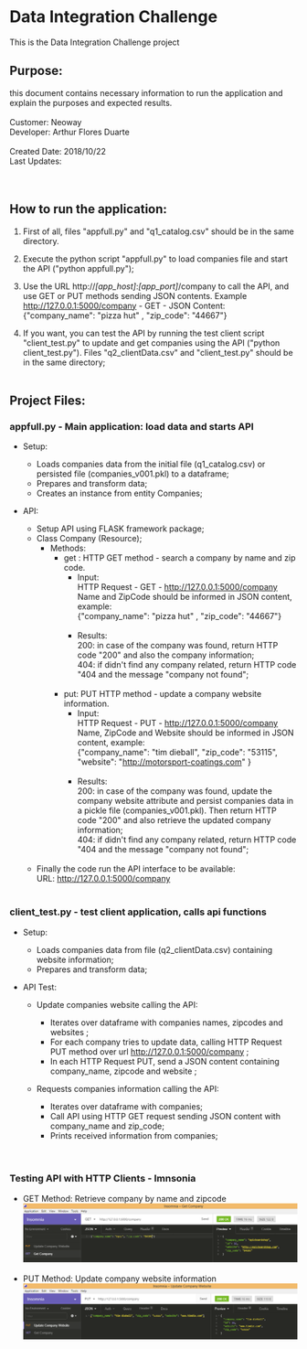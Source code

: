# Data Integration Challenge
This is the Data Integration Challenge project<br />

## Purpose: 
  this document contains necessary information to run the application and explain the purposes and expected results.<br />
<br />
Customer: Neoway <br />
Developer: Arthur Flores Duarte <br />
<br />
Created Date: 2018/10/22 <br />
Last Updates:  <br />
<br /><br />

## How to run the application:
  1. First of all, files "appfull.py" and "q1_catalog.csv" should be in the same directory.<br />
  
  2. Execute the python script "appfull.py" to load companies file and start the API ("python appfull.py"); <br />
  
  3. Use the URL http://*[app_host]*:*[app_port]*/company to call the API, and use GET or PUT methods sending JSON contents. Example http://127.0.0.1:5000/company - GET - JSON Content: {"company_name": "pizza hut" , "zip_code": "44667"} <br />
  
  4. If you want, you can test the API by running the test client script "client_test.py" to update and get companies using the API ("python client_test.py"). Files "q2_clientData.csv" and "client_test.py" should be in the same directory;
<br /><br />

## Project Files:
  ###  appfull.py - Main application: load data and starts API
- Setup: 
  - Loads companies data from the initial file (q1_catalog.csv) or persisted file (companies_v001.pkl) to a dataframe;
  - Prepares and transform data;<br />
  - Creates an instance from entity Companies;

- API:
  - Setup API using FLASK framework package;
  - Class Company (Resource);
    - Methods:
      - get : HTTP GET method - search a company by name and zip code.
        - Input: <br />
              HTTP Request - GET - http://127.0.0.1:5000/company<br />
              Name and ZipCode should be informed in JSON content, example:<br />
                {"company_name": "pizza hut" , "zip_code": "44667"}<br />
              <br />
        - Results: <br />
              200: in case of the company was found, return HTTP code "200" and also the company information;<br />
              404: if didn't find any company related, return HTTP code "404 and the message "company not found"; <br /><br />
      - put: PUT HTTP method - update a company website information.
        - Input: <br />
            HTTP Request - PUT - http://127.0.0.1:5000/company <br />
            Name, ZipCode and Website should be informed in JSON content, example: <br />
            {"company_name": "tim dieball", "zip_code": "53115", "website": "http://motorsport-coatings.com" } <br /><br />
        - Results: <br />
            200: in case of the company was found, update the company website attribute and persist companies data in a pickle file (companies_v001.pkl). Then return HTTP code "200" and also retrieve the updated company information;<br />
            404: if didn't find any company related, return HTTP code "404 and the message "company not found"; <br /><br />
  - Finally the code run the API interface to be available:<br />
          URL: http://127.0.0.1:5000/company <br /> <br />
          
### client_test.py - test client application, calls api functions 
- Setup: 
  - Loads companies data from file (q2_clientData.csv) containing website information;
  - Prepares and transform data;<br />

- API Test:
  - Update companies website calling the API:
    - Iterates over dataframe with companies names, zipcodes and websites ;
    - For each company tries to update data, calling HTTP Request PUT method over url http://127.0.0.1:5000/company ;
    - In each HTTP Request PUT, send a JSON content containing company_name, zipcode and website ; 
  
  - Requests companies information calling the API:
      - Iterates over dataframe with companies;
      - Call API using HTTP GET request sending JSON content with company_name and zip_code;
      - Prints received information from companies; <br />
<br /> <br />
### Testing API with HTTP Clients - Imnsonia
- GET Method: Retrieve company by name and zipcode <br />
  ![Imnsonia Test GET company](Imnsonia_GET_Test.png?raw=true "GET")
<br/> <br />
- PUT Method: Update company website information
  ![Imnsonia Test PUT company](Imnsonia_PUT_Test.png?raw=true "GET")
<br />





